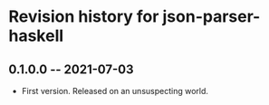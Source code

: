 # Revision history for json-parser-haskell

## 0.1.0.0 -- 2021-07-03

* First version. Released on an unsuspecting world.
